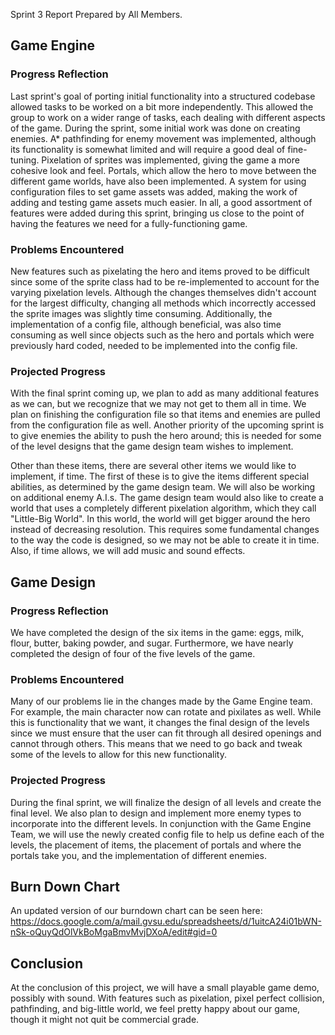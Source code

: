 Sprint 3 Report
Prepared by All Members.

## Game Engine

### Progress Reflection
Last sprint's goal of porting initial functionality into a structured codebase allowed tasks to be worked on a bit more independently. This allowed the group to work on a wider range of tasks, each dealing with different aspects of the game. During the sprint, some initial work was done on creating enemies. A* pathfinding for enemy movement was implemented, although its functionality is somewhat limited and will require a good deal of fine-tuning. Pixelation of sprites was implemented, giving the game a more cohesive look and feel. Portals, which allow the hero to move between the different game worlds, have also been implemented. A system for using configuration files to set game assets was added, making the work of adding and testing game assets much easier. In all, a good assortment of features were added during this sprint, bringing us close to the point of having the features we need for a fully-functioning game. 

### Problems Encountered
New features such as pixelating the hero and items proved to be difficult since some of the sprite class had to be re-implemented to account for the varying pixelation levels. Although the changes themselves didn't account for the largest difficulty, changing all methods which incorrectly accessed the sprite images was slightly time consuming. Additionally, the implementation of a config file, although beneficial, was also time consuming as well since objects such as the hero and portals which were previously hard coded, needed to be implemented into the config file.

### Projected Progress
With the final sprint coming up, we plan to add as many additional features as we can, but we recognize that we may not get to them all in time.  We plan on finishing the configuration file so that items and enemies are pulled from the configuration file as well.  Another priority of the upcoming sprint is to give enemies the ability to push the hero around; this is needed for some of the level designs that the game design team wishes to implement.

Other than these items, there are several other items we would like to implement, if time. The first of these is to give the items different special abilities, as determined by the game design team.  We will also be working on additional enemy A.I.s.  The game design team would also like to create a world that uses a completely different pixelation algorithm, which they call "Little-Big World".  In this world, the world will get bigger around the hero instead of decreasing resolution. This requires some fundamental changes to the way the code is designed, so we may not be able to create it in time.  Also, if time allows, we will add music and sound effects.

## Game Design

### Progress Reflection
We have completed the design of the six items in the game: eggs, milk, flour, butter, baking powder, and sugar. Furthermore, we have nearly completed the design of four of the five levels of the game.

### Problems Encountered
Many of our problems lie in the changes made by the Game Engine team. For example, the main character now can rotate and pixilates as well. While this is functionality that we want, it changes the final design of the levels since we must ensure that the user can fit through all desired openings and cannot through others. This means that we need to go back and tweak some of the levels to allow for this new functionality.

### Projected Progress
During the final sprint, we will finalize the design of all levels and create the final level. We also plan to design and implement more enemy types to incorporate into the different levels. In conjunction with the Game Engine Team, we will use the newly created config file to help us define each of the levels, the placement of items, the placement of portals and where the portals take you, and the implementation of different enemies.

## Burn Down Chart
An updated version of our burndown chart can be seen here:
https://docs.google.com/a/mail.gvsu.edu/spreadsheets/d/1uitcA24i01bWN-nSk-oQuyQdOlVkBoMgaBmvMvjDXoA/edit#gid=0

## Conclusion
At the conclusion of this project, we will have a small playable game demo, possibly with sound. With features such as pixelation, pixel perfect collision, pathfinding, and big-little world, we feel pretty happy about our game, though it might not quit be commercial grade.
